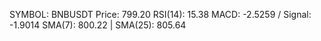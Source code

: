 SYMBOL: BNBUSDT
Price: 799.20
RSI(14): 15.38
MACD: -2.5259 / Signal: -1.9014
SMA(7): 800.22 | SMA(25): 805.64
